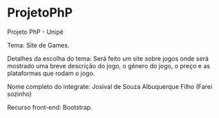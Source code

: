 # ProjetoPhP
Projeto PhP - Unipê

Tema: Site de Games.

Detalhes da escolha do tema: Será feito um site sobre jogos onde será mostrado uma breve descrição do jogo, o gênero do jogo, o preço e as plataformas que rodam o jogo.

Nome completo do integrate: Josival de Souza Albuquerque Filho (Farei sozinho)

Recurso front-end: Bootstrap.
